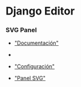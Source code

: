 # Django Editor

### SVG Panel

- ["Documentación"](https://panel.holoviz.org/reference/panes/SVG.html)
- 
- ["Configuración"](https://github.com/holoviz/panel/issues/4572)

- ["Panel SVG"](https://panel.holoviz.org/reference/panes/SVG.html)